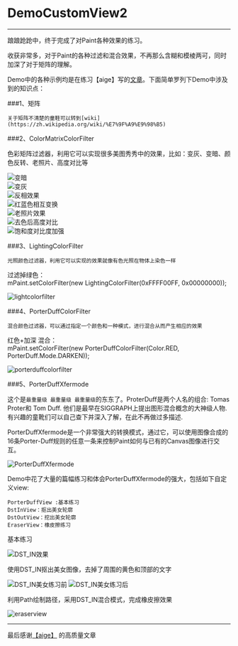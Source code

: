 # DemoCustomView2
---

踉踉跄跄中，终于完成了对Paint各种效果的练习。

收获非常多，对于Paint的各种过滤和混合效果，不再那么含糊和模棱两可，同时加深了对于矩阵的理解。

Demo中的各种示例均是在练习【aige】写的[文章](http://blog.csdn.net/aigestudio/article/details/41316141)。下面简单罗列下Demo中涉及到的知识点：<br>

###1、矩阵

`关于矩阵不清楚的童鞋可以转到[wiki](https://zh.wikipedia.org/wiki/%E7%9F%A9%E9%98%B5)`

###2、ColorMatrixColorFilter

色彩矩阵过滤器，利用它可以实现很多美图秀秀中的效果，比如：变灰、变暗、颜色反转、老照片、高度对比等

![变暗](https://github.com/LeeeYou/DemoCustomView2/blob/master/effectPicture/colormatrix_%E5%8F%98%E6%9A%97.png)<br>
![变灰](https://github.com/LeeeYou/DemoCustomView2/blob/master/effectPicture/colormatrix_%E5%8F%98%E7%81%B0.png)<br>
![反相效果](https://github.com/LeeeYou/DemoCustomView2/blob/master/effectPicture/colormatrix_%E5%8F%8D%E7%9B%B8.png)<br>
![红蓝色相互变换](https://github.com/LeeeYou/DemoCustomView2/blob/master/effectPicture/colormatrix_%E7%BA%A2%E8%93%9D%E8%89%B2%E4%BA%92%E7%9B%B8%E5%8F%98%E6%8D%A2.png)<br>
![老照片效果](https://github.com/LeeeYou/DemoCustomView2/blob/master/effectPicture/lightcolorfilter.png)<br>
![去色后高度对比](https://github.com/LeeeYou/DemoCustomView2/blob/master/effectPicture/colormatrix_%E5%8E%BB%E8%89%B2%E5%90%8E%E9%AB%98%E5%BA%A6%E5%AF%B9%E6%AF%94.png)<br>
![饱和度对比度加强](https://github.com/LeeeYou/DemoCustomView2/blob/master/effectPicture/colormatrix_%E9%A5%B1%E5%92%8C%E5%BA%A6%E5%AF%B9%E6%AF%94%E5%BA%A6%E5%8A%A0%E5%BC%BA.png)<br>

###3、LightingColorFilter

`光照颜色过滤器，利用它可以实现的效果就像有色光照在物体上染色一样`

过滤掉绿色：<br>
mPaint.setColorFilter(new LightingColorFilter(0xFFFF00FF, 0x00000000));
 
![lightcolorfilter](https://github.com/LeeeYou/DemoCustomView2/blob/master/effectPicture/lightcolorfilter.png)


###4、PorterDuffColorFilter

`混合颜色过滤器，可以通过指定一个颜色和一种模式，进行混合从而产生相应的效果`

红色+加深 混合：<br>
mPaint.setColorFilter(new PorterDuffColorFilter(Color.RED, PorterDuff.Mode.DARKEN));

![porterduffcolorfilter](https://github.com/LeeeYou/DemoCustomView2/blob/master/effectPicture/porterduffcolorfilter.png)


###5、PorterDuffXfermode

这个是`最重量级 最重量级 最重量级`的东东了。ProterDuff是两个人名的组合: Tomas Proter和 Tom Duff. 他们是最早在SIGGRAPH上提出图形混合概念的大神级人物.有兴趣的童靴们可以自己查下并深入了解，在此不再做过多描述.

PorterDuffXfermode是一个非常强大的转换模式，通过它，可以使用图像合成的16条Porter-Duff规则的任意一条来控制Paint如何与已有的Canvas图像进行交互。

![PorterDuffXfermode](https://github.com/LeeeYou/DemoCustomView2/blob/master/effectPicture/porterduffxfermode2.png)

Demo中花了大量的篇幅练习和体会PorterDuffXfermode的强大，包括如下自定义view:
>
    PorterDuffView :基本练习
    DstInView：抠出美女轮廓
    DstOutView：挖出美女轮廓
    EraserView：橡皮擦练习
    
基本练习

![DST_IN效果](https://github.com/LeeeYou/DemoCustomView2/blob/master/effectPicture/porterduffxfermode.png)


使用DST_IN抠出美女图像，去掉了周围的黄色和顶部的文字

![DST_IN美女练习前](https://github.com/LeeeYou/DemoCustomView2/blob/master/effectPicture/dst_in_%E7%BE%8E%E5%A5%B3%E7%BB%83%E4%B9%A0_%E5%89%8D.png)
![DST_IN美女练习后](https://github.com/LeeeYou/DemoCustomView2/blob/master/effectPicture/dst_in_%E7%BE%8E%E5%A5%B3%E7%BB%83%E4%B9%A0_%E5%90%8E.png)


利用Path绘制路径，采用DST_IN混合模式，完成橡皮擦效果

![eraserview](https://github.com/LeeeYou/DemoCustomView2/blob/master/effectPicture/eraserview.png)


---

最后感谢[【aige】](http://blog.csdn.net/aigestudio/article/details/41316141) 的高质量文章